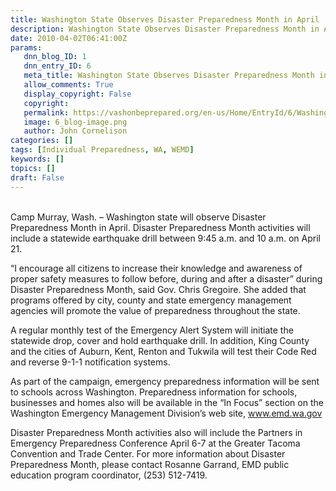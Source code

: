 ```yaml
---
title: Washington State Observes Disaster Preparedness Month in April
description: Washington State Observes Disaster Preparedness Month in April
date: 2010-04-02T06:41:00Z
params:
   dnn_blog_ID: 1
   dnn_entry_ID: 6
   meta_title: Washington State Observes Disaster Preparedness Month in April
   allow_comments: True
   display_copyright: False
   copyright: 
   permalink: https://vashonbeprepared.org/en-us/Home/EntryId/6/Washington-State-Observes-Disaster-Preparedness-Month-in-April
   image: 6_blog-image.png
   author: John Cornelison
categories: []
tags: [Individual Preparedness, WA, WEMD]
keywords: []
topics: []
draft: False
---
```


<p><br />
Camp Murray, Wash. – Washington state will observe Disaster Preparedness Month in April. Disaster Preparedness Month activities will include a statewide earthquake drill between 9:45 a.m. and 10 a.m. on April 21.</p>
<p>“I encourage all citizens to increase their knowledge and awareness of proper safety measures to follow before, during and after a disaster” during Disaster Preparedness Month, said Gov. Chris Gregoire. She added that programs offered by city, county and state emergency management agencies will promote the value of preparedness throughout the state.</p>
<p>A regular monthly test of the Emergency Alert System will initiate the statewide drop, cover and hold earthquake drill. In addition, King County and the cities of Auburn, Kent, Renton and Tukwila will test their Code Red and reverse 9-1-1 notification systems.</p>
<p>As part of the campaign, emergency preparedness information will be sent to schools across Washington. Preparedness information for schools, businesses and homes also will be available in the “In Focus” section on the Washington Emergency Management Division’s web site, <a href="http://www.emd.wa.gov">www.emd.wa.gov</a></p>
<p>Disaster Preparedness Month activities also will include the Partners in Emergency Preparedness Conference April 6-7 at the Greater Tacoma Convention and Trade Center. For more information about Disaster Preparedness Month, please contact Rosanne Garrand, EMD public education program coordinator, (253) 512-7419.</p>
